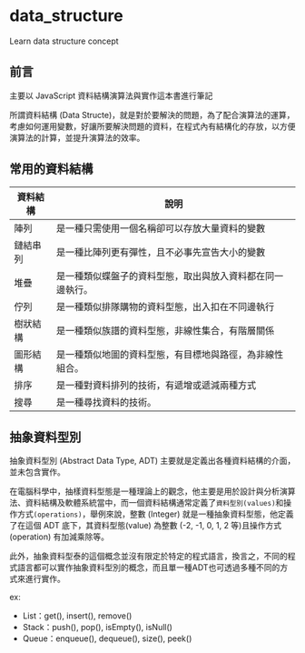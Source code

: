 # data_structure
Learn data structure concept

## 前言
主要以 JavaScript 資料結構演算法與實作這本書進行筆記

所謂資料結構 (Data Structe)，就是對於要解決的問題，為了配合演算法的運算，考慮如何運用變數，好讓所要解決問題的資料，在程式內有結構化的存放，以方便演算法的計算，並提升演算法的效率。

## 常用的資料結構
|資料結構|說明|
|---|---|
|陣列|是一種只需使用一個名稱卻可以存放大量資料的變數|
|鏈結串列|是一種比陣列更有彈性，且不必事先宣告大小的變數|
|堆疊|是一種類似蝶盤子的資料型態，取出與放入資料都在同一邊執行。|
|佇列|是一種類似排隊購物的資料型態，出入扣在不同邊執行|
|樹狀結構|是一種類似族譜的資料型態，非線性集合，有階層關係|
|圖形結構|是一種類似地圖的資料型態，有目標地與路徑，為非線性組合。|
|排序|是一種對資料排列的技術，有遞增或遞減兩種方式|
|搜尋|是一種尋找資料的技術。|


## 抽象資料型別
抽象資料型別 (Abstract Data Type, ADT) 主要就是定義出各種資料結構的介面，並未包含實作。

在電腦科學中，抽樣資料型態是一種理論上的觀念，他主要是用於設計與分析演算法、資料結構及軟體系統當中，而一個資料結構通常定義了`資料型別(values)`和操作方式`(operations)`，舉例來說，整數 (Integer) 就是一種抽象資料型態，他定義了在這個 ADT 底下，其資料型態(value) 為整數 (-2, -1, 0, 1, 2 等)且操作方式(operation) 有加減乘除等。

此外，抽象資料型泰的這個概念並沒有限定於特定的程式語言，換言之，不同的程式語言都可以實作抽象資料型別的概念，而且單一種ADT也可透過多種不同的方式來進行實作。

ex:
- List：get(), insert(), remove()
- Stack：push(), pop(), isEmpty(), isNull()
- Queue：enqueue(), dequeue(), size(), peek()

